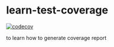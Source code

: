 # learn-test-coverage
[![codecov](https://codecov.io/gh/CindyLizi/learn-test-coverage/branch/main/graph/badge.svg?token=L3lcQNjoCz)](https://codecov.io/gh/CindyLizi/learn-test-coverage)
     
to learn how to generate coverage report     
